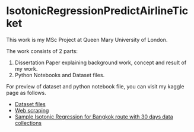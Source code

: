 # IsotonicRegressionPredictAirlineTicket

This work is my MSc Project at Queen Mary University of London.


The work consists of 2 parts:
1. Dissertation Paper explaining background work, concept and result of my work.
2. Python Notebooks and Dataset files.

For preview of dataset and python notebook file, you can visit my kaggle page as follows.

* [Dataset files](https://www.kaggle.com/datasets/weerada/airline-ticket-price-from-london-to-5-asian-cities)
* [Web scraping](https://www.kaggle.com/code/weerada/webscraping-airline-ticket-flights)
* [Sample Isotonic Regression for Bangkok route with 30 days data collections](https://www.kaggle.com/code/weerada/regression-finding-best-time-buy-ticket-bkk)
